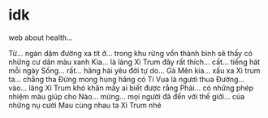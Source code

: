# idk
web about health...












Từ... ngàn dặm đường xa tít ở... trong khu rừng vốn thành bình sẽ thấy có những cư dân màu xanh
Kìa... là làng Xì Trum đây rất thích... cất... tiếng hát mỗi ngày
Sống... rất... hăng hái yêu đời tự do...
Gà Mên kia... xấu xa
Xì trum ta... chẳng tha
Đừng mong hung hăng có Tí Vua là ngươi thua
Đường... vào... làng Xì Trum khó khăn mấy ai biết được rằng
Phải... có những phép nhiệm màu giúp cho
Nào... mừng... mọi người đã đến với thế giới... của những nụ cười
Mau cùng nhau ta Xì Trum nhé